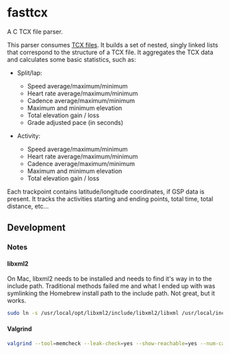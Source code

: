 # fasttcx

A C TCX file parser.

This parser consumes [TCX files](https://en.wikipedia.org/wiki/Training_Center_XML). It builds a set of nested, singly linked lists that correspond to the structure of a TCX file. It aggregates the TCX data and calculates some basic statistics, such as:

* Split/lap:
    * Speed average/maximum/minimum
    * Heart rate average/maximum/minimum
    * Cadence average/maximum/minimum
    * Maximum and minimum elevation
    * Total elevation gain / loss
    * Grade adjusted pace (in seconds)

* Activity:
    * Speed average/maximum/minimum
    * Heart rate average/maximum/minimum
    * Cadence average/maximum/minimum
    * Maximum and minimum elevation
    * Total elevation gain / loss

Each trackpoint contains latitude/longitude coordinates, if GSP data is present. It tracks the activities starting and ending points, total time, total distance, etc...

## Development

### Notes

#### libxml2

On Mac, libxml2 needs to be installed and needs to find it's way in to the include path. Traditional methods failed me and what I ended up with was symlinking the Homebrew install path to the include path. Not great, but it works.

```sh
sudo ln -s /usr/local/opt/libxml2/include/libxml2/libxml /usr/local/include/libxml
```

#### Valgrind

```sh
valgrind --tool=memcheck --leak-check=yes --show-reachable=yes --num-callers=20 --track-fds=yes --track-origins=yes ./fasttcx some-tcx-file.tcx
```
